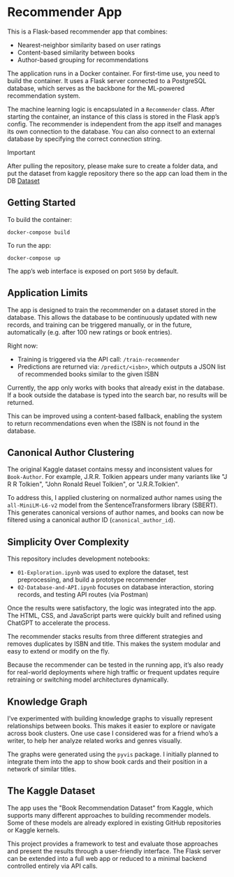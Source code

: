 # Recommender App

This is a Flask-based recommender app that combines:
- Nearest-neighbor similarity based on user ratings
- Content-based similarity between books
- Author-based grouping for recommendations

The application runs in a Docker container. For first-time use, you need to build the container. It uses a Flask server connected to a PostgreSQL database, which serves as the backbone for the ML-powered recommendation system.

The machine learning logic is encapsulated in a `Recommender` class. After starting the container, an instance of this class is stored in the Flask app’s config. The recommender is independent from the app itself and manages its own connection to the database. You can also connect to an external database by specifying the correct connection string.

> [!IMPORTANT]
> After pulling the repository, please make sure to create a folder data, and put the dataset from kaggle repository there so the app can load them in the DB
> [Dataset](https://www.kaggle.com/datasets/arashnic/book-recommendation-dataset/code)


## Getting Started

To build the container:
```
docker-compose build
```

To run the app:
```
docker-compose up
```

The app’s web interface is exposed on port `5050` by default.

## Application Limits

The app is designed to train the recommender on a dataset stored in the database. This allows the database to be continuously updated with new records, and training can be triggered manually, or in the future, automatically (e.g. after 100 new ratings or book entries).

Right now:
- Training is triggered via the API call: `/train-recommender`
- Predictions are returned via: `/predict/<isbn>`, which outputs a JSON list of recommended books similar to the given ISBN

Currently, the app only works with books that already exist in the database. If a book outside the database is typed into the search bar, no results will be returned.

This can be improved using a content-based fallback, enabling the system to return recommendations even when the ISBN is not found in the database.

## Canonical Author Clustering

The original Kaggle dataset contains messy and inconsistent values for `Book-Author`. For example, J.R.R. Tolkien appears under many variants like "J R R Tolkien", "John Ronald Reuel Tolkien", or "J.R.R.Tolkien".

To address this, I applied clustering on normalized author names using the `all-MiniLM-L6-v2` model from the SentenceTransformers library (SBERT). This generates canonical versions of author names, and books can now be filtered using a canonical author ID (`canonical_author_id`).

## Simplicity Over Complexity

This repository includes development notebooks:
- `01-Exploration.ipynb` was used to explore the dataset, test preprocessing, and build a prototype recommender
- `02-Database-and-API.ipynb` focuses on database interaction, storing records, and testing API routes (via Postman)

Once the results were satisfactory, the logic was integrated into the app. The HTML, CSS, and JavaScript parts were quickly built and refined using ChatGPT to accelerate the process.

The recommender stacks results from three different strategies and removes duplicates by ISBN and title. This makes the system modular and easy to extend or modify on the fly.

Because the recommender can be tested in the running app, it’s also ready for real-world deployments where high traffic or frequent updates require retraining or switching model architectures dynamically.

## Knowledge Graph

I’ve experimented with building knowledge graphs to visually represent relationships between books. This makes it easier to explore or navigate across book clusters. One use case I considered was for a friend who’s a writer, to help her analyze related works and genres visually.

The graphs were generated using the `pyvis` package. I initially planned to integrate them into the app to show book cards and their position in a network of similar titles.

## The Kaggle Dataset

The app uses the "Book Recommendation Dataset" from Kaggle, which supports many different approaches to building recommender models. Some of these models are already explored in existing GitHub repositories or Kaggle kernels.

This project provides a framework to test and evaluate those approaches and present the results through a user-friendly interface. The Flask server can be extended into a full web app or reduced to a minimal backend controlled entirely via API calls.
